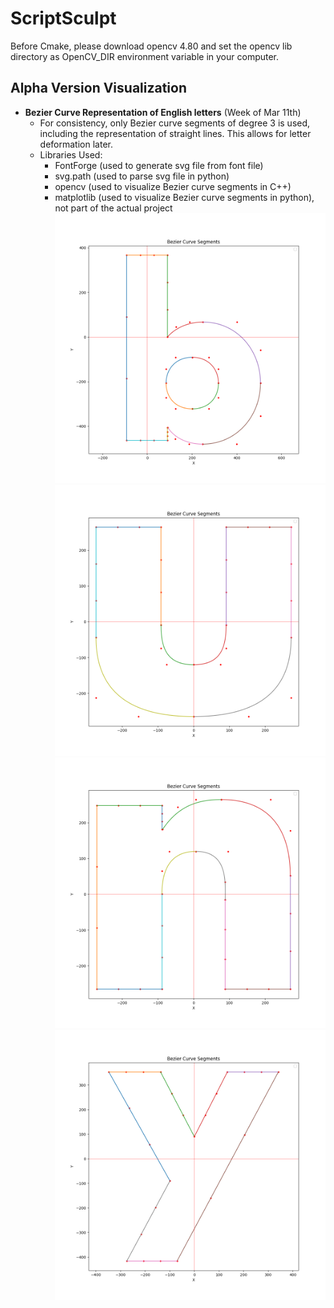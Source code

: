 # ScriptSculpt
Before Cmake, please download opencv 4.80 and set the opencv lib directory as OpenCV_DIR environment variable in your computer.

## Alpha Version Visualization
- **Bezier Curve Representation of English letters** (Week of Mar 11th)
    * For consistency, only Bezier curve segments of degree 3 is used, including the representation of straight lines. This allows for letter deformation later.
    * Libraries Used: 
        * FontForge (used to generate svg file from font file)
        * svg.path (used to parse svg file in python)
        * opencv (used to visualize Bezier curve segments in C++)
        * matplotlib (used to visualize Bezier curve segments in python), not part of the actual project
![](./visualization/letter_as_curves/b.png)
![](./visualization/letter_as_curves/u.png)
![](./visualization/letter_as_curves/n.png)
![](./visualization/letter_as_curves/y.png)

